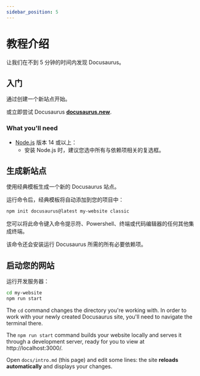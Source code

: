 ```yaml
---
sidebar_position: 5
---
```


# 教程介绍

让我们在不到 5 分钟的时间内发现 Docusaurus。

## 入门

通过创建一个新站点开始。

或立即尝试 Docusaurus **[docusaurus.new](https://docusaurus.new)**.

### What you'll need

- [Node.js](https://nodejs.org/en/download/) 版本 14 或以上：
  - 安装 Node.js 时，建议您选中所有与依赖项相关的复选框。

## 生成新站点

使用经典模板生成一个新的 Docusaurus 站点。

运行命令后，经典模板将自动添加到您的项目中：

```bash
npm init docusaurus@latest my-website classic
```

您可以将此命令键入命令提示符、Powershell、终端或代码编辑器的任何其他集成终端。

该命令还会安装运行 Docusaurus 所需的所有必要依赖项。

## 启动您的网站

运行开发服务器：

```bash
cd my-website
npm run start
```

The `cd` command changes the directory you're working with. In order to work with your newly created Docusaurus site, you'll need to navigate the terminal there.

The `npm run start` command builds your website locally and serves it through a development server, ready for you to view at http://localhost:3000/.

Open `docs/intro.md` (this page) and edit some lines: the site **reloads automatically** and displays your changes.
